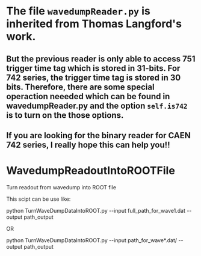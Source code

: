 # The file `wavedumpReader.py` is inherited from Thomas Langford's work. 
## But the previous reader is only able to access 751 trigger time tag which is stored in 31-bits. For 742 series, the trigger time tag is stored in 30 bits. Therefore, there are some special operaction neeeded which can be found in wavedumpReader.py and the option `self.is742` is to turn on the those options.
## If you are looking for the binary reader for CAEN 742 series, I really hope this can help you!! 

# WavedumpReadoutIntoROOTFile
Turn readout from wavedump into ROOT file


This scipt can be use like:


python TurnWaveDumpDataIntoROOT.py --input full_path_for_wave1.dat --output path_output 


OR 


python TurnWaveDumpDataIntoROOT.py --input path_for_wave*.dat/ --output path_output 
